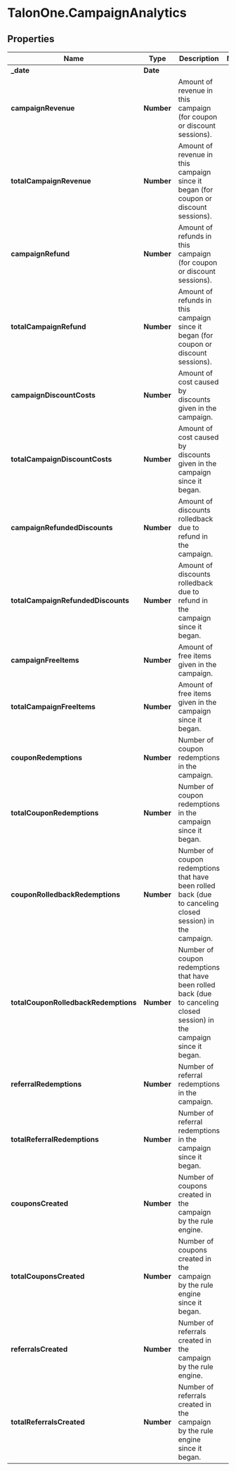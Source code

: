 # TalonOne.CampaignAnalytics

## Properties
Name | Type | Description | Notes
------------ | ------------- | ------------- | -------------
**_date** | **Date** |  | 
**campaignRevenue** | **Number** | Amount of revenue in this campaign (for coupon or discount sessions). | 
**totalCampaignRevenue** | **Number** | Amount of revenue in this campaign since it began (for coupon or discount sessions). | 
**campaignRefund** | **Number** | Amount of refunds in this campaign (for coupon or discount sessions). | 
**totalCampaignRefund** | **Number** | Amount of refunds in this campaign since it began (for coupon or discount sessions). | 
**campaignDiscountCosts** | **Number** | Amount of cost caused by discounts given in the campaign. | 
**totalCampaignDiscountCosts** | **Number** | Amount of cost caused by discounts given in the campaign since it began. | 
**campaignRefundedDiscounts** | **Number** | Amount of discounts rolledback due to refund in the campaign. | 
**totalCampaignRefundedDiscounts** | **Number** | Amount of discounts rolledback due to refund in the campaign since it began. | 
**campaignFreeItems** | **Number** | Amount of free items given in the campaign. | 
**totalCampaignFreeItems** | **Number** | Amount of free items given in the campaign since it began. | 
**couponRedemptions** | **Number** | Number of coupon redemptions in the campaign. | 
**totalCouponRedemptions** | **Number** | Number of coupon redemptions in the campaign since it began. | 
**couponRolledbackRedemptions** | **Number** | Number of coupon redemptions that have been rolled back (due to canceling closed session) in the campaign. | 
**totalCouponRolledbackRedemptions** | **Number** | Number of coupon redemptions that have been rolled back (due to canceling closed session) in the campaign since it began. | 
**referralRedemptions** | **Number** | Number of referral redemptions in the campaign. | 
**totalReferralRedemptions** | **Number** | Number of referral redemptions in the campaign since it began. | 
**couponsCreated** | **Number** | Number of coupons created in the campaign by the rule engine. | 
**totalCouponsCreated** | **Number** | Number of coupons created in the campaign by the rule engine since it began. | 
**referralsCreated** | **Number** | Number of referrals created in the campaign by the rule engine. | 
**totalReferralsCreated** | **Number** | Number of referrals created in the campaign by the rule engine since it began. | 


